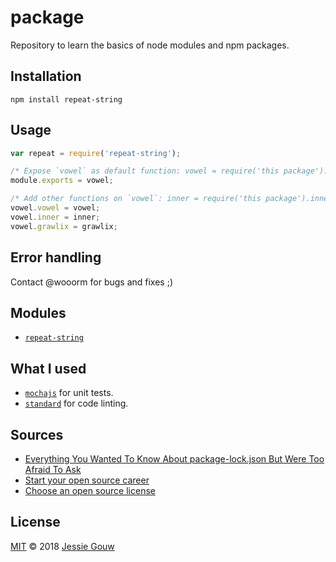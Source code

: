 # package
Repository to learn the basics of node modules and npm packages.

## Installation
```shell
npm install repeat-string
```

## Usage
```js
var repeat = require('repeat-string');

/* Expose `vowel` as default function: vowel = require('this package'). */
module.exports = vowel;

/* Add other functions on `vowel`: inner = require('this package').inner. */
vowel.vowel = vowel;
vowel.inner = inner;
vowel.grawlix = grawlix;
```

## Error handling
Contact @wooorm for bugs and fixes ;)

## Modules
* [`repeat-string`](https://www.npmjs.com/package/repeat-string)

## What I used
* [`mochajs`](https://mochajs.org) for unit tests.
* [`standard`](https://github.com/standard/standard) for code linting.

## Sources
* [Everything You Wanted To Know About package-lock.json But Were Too Afraid To Ask](https://medium.com/@Quigley_Ja/everything-you-wanted-to-know-about-package-lock-json-b81911aa8ab8)
* [Start your open source career](https://blog.algolia.com/start-your-open-source-career/)
* [Choose an open source license](https://choosealicense.com/)

## License
[MIT](https://github.com/jessiegouw/package/blob/master/LICENSE) © 2018 [Jessie Gouw](https://github.com/jessiegouw)
